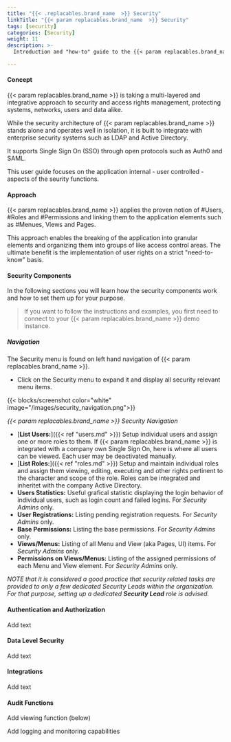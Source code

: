 ```yaml
---
title: "{{< .replacables.brand_name  >}} Security"
linkTitle: "{{< param replacables.brand_name  >}} Security"
tags: [security]
categories: [Security]
weight: 11
description: >-
  Introduction and "how-to" guide to the {{< param replacables.brand_name  >}} Security and Access Rights Management.

---
```


#### Concept

{{< param replacables.brand_name  >}} is taking a multi-layered and integrative approach to security and access rights management, protecting systems, networks, users and data alike.

While the security architecture of {{< param replacables.brand_name  >}} stands alone and operates well in isolation, it is built to integrate with enterprise security systems such as LDAP and Active Directory.

It supports Single Sign On (SSO) through open protocols such as Auth0 and SAML.

This user guide focuses on the application internal - user controlled - aspects of the seurity functions.



#### Approach

{{< param replacables.brand_name  >}} applies the proven notion of #Users, #Roles and #Permissions and linking them to the application elements such as #Menues, Views and Pages.

This approach enables the breaking of the application into granular elements and organizing them into groups of like access control areas. The ultimate benefit is the implementation of user rights on a strict "need-to-know" basis.



#### Security Components

In the following sections you will learn how the security components work and how to set them up for your purpose.

> If you want to follow the instructions and examples, you first need to connect to your {{< param replacables.brand_name  >}} demo instance.

##### Navigation

The Security menu is found on left hand navigation of {{< param replacables.brand_name  >}}.

- Click on the Security menu to expand it and display all security relevant menu items.

{{< blocks/screenshot color="white" image="/images/security_navigation.png">}}

*{{< param replacables.brand_name  >}} Security Navigation*

- [**List Users:**]({{< ref "users.md" >}}) Setup individual users and assign one or more roles to them. If {{< param replacables.brand_name  >}} is integrated with a company own Single Sign On, here is where all users can be viewed. Each user may be deactivated manually.
- [**List Roles:**]({{< ref "roles.md" >}}) Setup and maintain individual roles and assign them viewing, editing, executing and other rights pertinent to the character and scope of the role. Roles can be integrated and inheritet with the company Active Directory.
- **Users Statistics:** Useful grafical statistic displaying the login behavior of individual users, such as login count and failed logins. For *Security Admins* only.
- **User Registrations:** Listing pending registration requests. For *Security Admins* only.
- **Base Permissions:** Listing the base permissions. For *Security Admins* only.
- **Views/Menus:** Listing of all Menu and View (aka Pages, UI) items. For *Security Admins* only.
- **Permissions on Views/Menus:** Listing of the assigned permissions of each Menu and View element. For *Security Admins* only.

*NOTE that it is considered a good practice that security related tasks are provided to only a few dedicated Security Leads within the organization. For that purpose, setting up a dedicated **Security Lead** role is advised.*



#### Authentication and Authorization

Add text



#### Data Level Security

Add text



#### Integrations

Add text



#### Audit Functions

Add viewing function (below)

Add logging and monitoring capabilities
